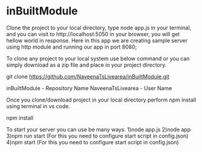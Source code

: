 # inBuiltModule

Clone the project to your local directory, type node app.js in your terminal, and you can visit to http://localhost:5050 in your browser, you will get hellow world in response. Here in this app we are creating sample server using http module and running our app in port 8080;

To clone any project to your local system use below command or you can simply download as a zip file and place in your project directory.

git clone https://github.com/NaveenaTsLivearea/inBuiltModule.git

inBuiltModule - Repository Name NaveenaTsLivearea - User Name

Once you clone/download project in your local directory perform npm install using terminal in vs code.

npm install

To start your server you can use be many ways.
1)node app.js
2)node app
3)npm run start (For this you need to configure start script in config.json)
4)npm start (For this you need to configure start script in config.json)

